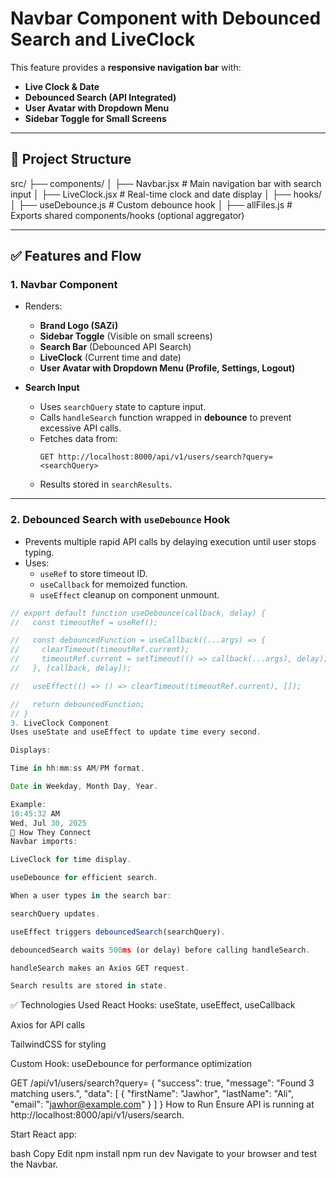 # Navbar Component with Debounced Search and LiveClock

This feature provides a **responsive navigation bar** with:

- **Live Clock & Date**
- **Debounced Search (API Integrated)**
- **User Avatar with Dropdown Menu**
- **Sidebar Toggle for Small Screens**

---

## 📂 Project Structure

src/
├── components/
│ ├── Navbar.jsx # Main navigation bar with search input
│ ├── LiveClock.jsx # Real-time clock and date display
│
├── hooks/
│ ├── useDebounce.js # Custom debounce hook
│
├── allFiles.js # Exports shared components/hooks (optional aggregator)

---

## ✅ Features and Flow

### 1. **Navbar Component**

- Renders:

  - **Brand Logo (SAZi)**
  - **Sidebar Toggle** (Visible on small screens)
  - **Search Bar** (Debounced API Search)
  - **LiveClock** (Current time and date)
  - **User Avatar with Dropdown Menu (Profile, Settings, Logout)**

- **Search Input**
  - Uses `searchQuery` state to capture input.
  - Calls `handleSearch` function wrapped in **debounce** to prevent excessive API calls.
  - Fetches data from:
    ```
    GET http://localhost:8000/api/v1/users/search?query=<searchQuery>
    ```
  - Results stored in `searchResults`.

---

### 2. **Debounced Search with `useDebounce` Hook**

- Prevents multiple rapid API calls by delaying execution until user stops typing.
- Uses:
  - `useRef` to store timeout ID.
  - `useCallback` for memoized function.
  - `useEffect` cleanup on component unmount.

```javascript
// export default function useDebounce(callback, delay) {
//   const timeoutRef = useRef();

//   const debouncedFunction = useCallback((...args) => {
//     clearTimeout(timeoutRef.current);
//     timeoutRef.current = setTimeout(() => callback(...args), delay);
//   }, [callback, delay]);

//   useEffect(() => () => clearTimeout(timeoutRef.current), []);

//   return debouncedFunction;
// }
3. LiveClock Component
Uses useState and useEffect to update time every second.

Displays:

Time in hh:mm:ss AM/PM format.

Date in Weekday, Month Day, Year.

Example:
10:45:32 AM
Wed, Jul 30, 2025
🔗 How They Connect
Navbar imports:

LiveClock for time display.

useDebounce for efficient search.

When a user types in the search bar:

searchQuery updates.

useEffect triggers debouncedSearch(searchQuery).

debouncedSearch waits 500ms (or delay) before calling handleSearch.

handleSearch makes an Axios GET request.

Search results are stored in state.
```

✅ Technologies Used
React Hooks: useState, useEffect, useCallback

Axios for API calls

TailwindCSS for styling

Custom Hook: useDebounce for performance optimization

GET /api/v1/users/search?query=<searchString>
{
"success": true,
"message": "Found 3 matching users.",
"data": [
{ "firstName": "Jawhor", "lastName": "Ali", "email": "jawhor@example.com" }
]
}
How to Run
Ensure API is running at http://localhost:8000/api/v1/users/search.

Start React app:

bash
Copy
Edit
npm install
npm run dev
Navigate to your browser and test the Navbar.
